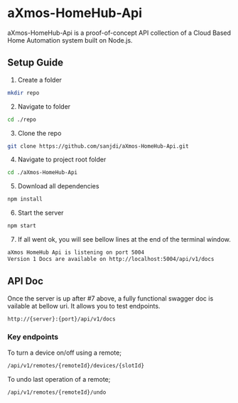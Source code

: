 # aXmos-HomeHub-Api
aXmos-HomeHub-Api is a proof-of-concept API collection of a Cloud Based Home Automation system built on Node.js. 

## Setup Guide
1. Create a folder
```sh
mkdir repo
```
2. Navigate to folder
```sh
cd ./repo
```
3. Clone the repo
```sh
git clone https://github.com/sanjdi/aXmos-HomeHub-Api.git
```
4. Navigate to project root folder
```sh
cd ./aXmos-HomeHub-Api
```
5. Download all dependencies
```sh
npm install
```
6. Start the server
```sh
npm start
```
7. If all went ok, you will see bellow lines at the end of the terminal window.
```sh
aXmos HomeHub Api is listening on port 5004
Version 1 Docs are available on http://localhost:5004/api/v1/docs
```
## API Doc
Once the server is up after #7 above, a fully functional swagger doc is vailable at bellow uri. It allows you to test endpoints.
```sh
http://{server}:{port}/api/v1/docs
```

### Key endpoints
To turn a device on/off using a remote;
```sh
/api/v1/remotes/{remoteId}/devices/{slotId}
```
To undo last operation of a remote;
```sh
/api/v1/remotes/{remoteId}/undo
```